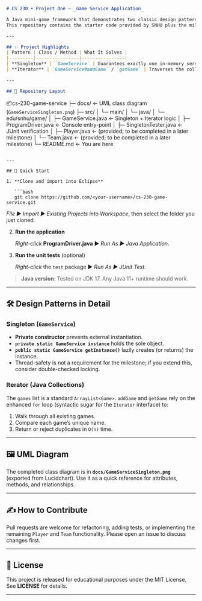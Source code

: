 

```markdown
# CS 230 • Project One – _Game Service Application_

A Java mini-game framework that demonstrates two classic design patterns—**Singleton** and **Iterator**—in the context of managing multiple game instances.  
This repository contains the starter code provided by SNHU plus the milestone deliverables (completed UML, updated source files, and tests).

---

## ✨ Project Highlights
| Pattern | Class / Method | What It Solves |
|---------|----------------|----------------|
| **Singleton** | `GameService` | Guarantees exactly one in-memory service that hands out game IDs and keeps global state. |
| **Iterator** | `GameService#addGame` / `getGame` | Traverses the collection of active games to enforce unique names and allow look-ups. |

---

## 📂 Repository Layout

```

📦cs-230-game-service
├─ docs/                  ← UML class diagram (`GameServiceSingleton.png`)
├─ src/
│  └─ main/
│     └─ java/
│        └─ edu/snhu/game/
│           ├─ GameService.java     ← Singleton + Iterator logic
│           ├─ ProgramDriver.java   ← Console entry-point
│           ├─ SingletonTester.java ← JUnit verification
│           ├─ Player.java          ← (provided; to be completed in a later milestone)
│           └─ Team.java            ← (provided; to be completed in a later milestone)
└─ README.md              ← You are here

````

---

## 🚀 Quick Start

1. **Clone and import into Eclipse**

   ```bash
   git clone https://github.com/<your-username>/cs-230-game-service.git
````

*File ▶ Import ▶ Existing Projects into Workspace*, then select the folder you just cloned.

2. **Run the application**

   *Right-click* **ProgramDriver.java** ▶ *Run As ▶ Java Application*.

3. **Run the unit tests** (optional)

   *Right-click* the `test` package ▶ *Run As ▶ JUnit Test*.

> **Java version**: Tested on JDK 17. Any Java 11+ runtime should work.

---

## 🛠️ Design Patterns in Detail

### Singleton (`GameService`)

* **Private constructor** prevents external instantiation.
* **`private static GameService instance`** holds the sole object.
* **`public static GameService getInstance()`** lazily creates (or returns) the instance.
* Thread-safety is not a requirement for the milestone; if you extend this, consider double-checked locking.

### Iterator (Java Collections)

The `games` list is a standard `ArrayList<Game>`.
`addGame` and `getGame` rely on the enhanced `for` loop (syntactic sugar for the `Iterator` interface) to:

1. Walk through all existing games.
2. Compare each game’s unique name.
3. Return or reject duplicates in `O(n)` time.

---

## 🖼️ UML Diagram

The completed class diagram is in **`docs/GameServiceSingleton.png`** (exported from Lucidchart).
Use it as a quick reference for attributes, methods, and relationships.

---

## ✍️ How to Contribute

Pull requests are welcome for refactoring, adding tests, or implementing the remaining `Player` and `Team` functionality. Please open an issue to discuss changes first.

---

## 📜 License

This project is released for educational purposes under the MIT License. See **LICENSE** for details.

---

